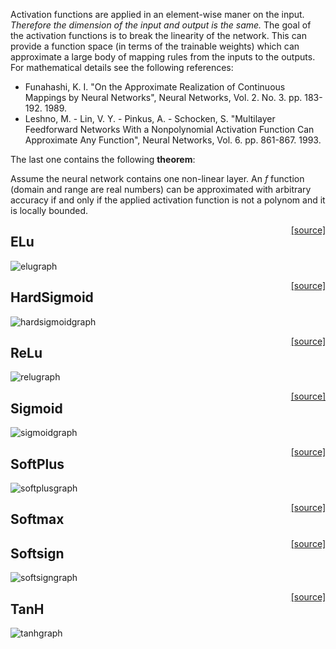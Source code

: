 Activation functions are applied in an element-wise maner on the input. *Therefore the dimension of the input and output is the same.* The goal of the activation functions is to break the linearity of the network. This can provide a function space (in terms of the trainable weights) which can approximate a large body of mapping rules from the inputs to the outputs. For mathematical details see the following references: 

* Funahashi, K. I. "On the Approximate Realization of Continuous Mappings by Neural Networks", Neural Networks, Vol. 2. No. 3. pp. 183-192. 1989.
* Leshno, M. - Lin, V. Y. - Pinkus, A. - Schocken, S. "Multilayer Feedforward Networks With a Nonpolynomial Activation Function Can Approximate Any Function", Neural Networks, Vol. 6. pp. 861-867. 1993.

The last one contains the following **theorem**:

Assume the neural network contains one non-linear layer. An *f*  function (domain and range are real numbers) can be approximated with arbitrary accuracy if and only if the applied activation function is not a polynom and it is locally bounded.

<span style="float:right;"> [[source]](https://github.com/adamtiger/NNSharp/blob/master/NNSharp/Kernels/CPUKernels/ELuKernel.cs) </span>
## ELu

![elugraph](https://drive.google.com/uc?export=download&id=0B97L9zqg-lnwUjZKVldXSHAtc0U)

<span style="float:right;"> [[source]](https://github.com/adamtiger/NNSharp/blob/master/NNSharp/Kernels/CPUKernels/HardSigmoidKernel.cs) </span>
## HardSigmoid

![hardsigmoidgraph](https://drive.google.com/uc?export=download&id=0B97L9zqg-lnwNFo2YloxbEFhT00)

<span style="float:right;"> [[source]](https://github.com/adamtiger/NNSharp/blob/master/NNSharp/Kernels/CPUKernels/ReLuKernel.cs) </span>
## ReLu

![relugraph](https://drive.google.com/uc?export=download&id=0B97L9zqg-lnwRFlVSnpoUXM4X2c)

<span style="float:right;"> [[source]](https://github.com/adamtiger/NNSharp/blob/master/NNSharp/Kernels/CPUKernels/SigmoidKernel.cs) </span>
## Sigmoid

![sigmoidgraph](https://drive.google.com/uc?export=download&id=0B97L9zqg-lnwc2FmSmhiTEt3N0E)

<span style="float:right;"> [[source]](https://github.com/adamtiger/NNSharp/blob/master/NNSharp/Kernels/CPUKernels/SoftPlusKernel.cs) </span>
## SoftPlus

![softplusgraph](https://drive.google.com/uc?export=download&id=0B97L9zqg-lnwQXNOaXBRZGxSUjA)

<span style="float:right;"> [[source]](https://github.com/adamtiger/NNSharp/blob/master/NNSharp/Kernels/CPUKernels/SoftmaxKernel.cs) </span>
## Softmax

<span style="float:right;"> [[source]](https://github.com/adamtiger/NNSharp/blob/master/NNSharp/Kernels/CPUKernels/SoftsignKernel.cs) </span>
## Softsign

![softsigngraph](https://drive.google.com/uc?export=download&id=0B97L9zqg-lnwTUppTHhKeEVKTkk)

<span style="float:right;"> [[source]](https://github.com/adamtiger/NNSharp/blob/master/NNSharp/Kernels/CPUKernels/TanHKernel.cs) </span>
## TanH

![tanhgraph](https://drive.google.com/uc?export=download&id=0B97L9zqg-lnwLU1zQlBqbldaX3c)
